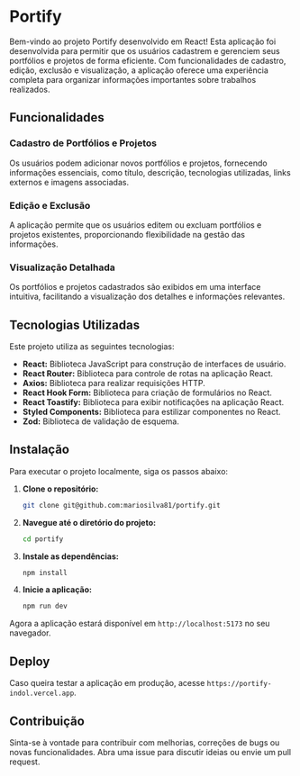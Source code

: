 # Portify

Bem-vindo ao projeto Portify desenvolvido em React! Esta aplicação foi desenvolvida para permitir que os usuários cadastrem e gerenciem seus portfólios e projetos de forma eficiente. Com funcionalidades de cadastro, edição, exclusão e visualização, a aplicação oferece uma experiência completa para organizar informações importantes sobre trabalhos realizados.

## Funcionalidades

### Cadastro de Portfólios e Projetos
Os usuários podem adicionar novos portfólios e projetos, fornecendo informações essenciais, como título, descrição, tecnologias utilizadas, links externos e imagens associadas.

### Edição e Exclusão
A aplicação permite que os usuários editem ou excluam portfólios e projetos existentes, proporcionando flexibilidade na gestão das informações.

### Visualização Detalhada
Os portfólios e projetos cadastrados são exibidos em uma interface intuitiva, facilitando a visualização dos detalhes e informações relevantes.

## Tecnologias Utilizadas

Este projeto utiliza as seguintes tecnologias:

- **React:** Biblioteca JavaScript para construção de interfaces de usuário.
- **React Router:** Biblioteca para controle de rotas na aplicação React.
- **Axios:** Biblioteca para realizar requisições HTTP.
- **React Hook Form:** Biblioteca para criação de formulários no React.
- **React Toastify:** Biblioteca para exibir notificações na aplicação React.
- **Styled Components:** Biblioteca para estilizar componentes no React.
- **Zod:** Biblioteca de validação de esquema.

## Instalação

Para executar o projeto localmente, siga os passos abaixo:

1. **Clone o repositório:**
   ```bash
   git clone git@github.com:mariosilva81/portify.git
   ```

2. **Navegue até o diretório do projeto:**
   ```bash
   cd portify
   ```

3. **Instale as dependências:**
   ```bash
   npm install
   ```

4. **Inicie a aplicação:**
   ```bash
   npm run dev
   ```

Agora a aplicação estará disponível em `http://localhost:5173` no seu navegador.

## Deploy

Caso queira testar a aplicação em produção, acesse `https://portify-indol.vercel.app`.

## Contribuição

Sinta-se à vontade para contribuir com melhorias, correções de bugs ou novas funcionalidades. Abra uma issue para discutir ideias ou envie um pull request.
